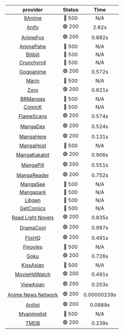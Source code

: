 | **provider** | **Status** | **Time** |
|:--------:|:------:|:----:|
| [9Anime](https://9anime.pl) | 🔴 500 | N/A |
|  [Anify](https://api.anify.tv)  | 🟢 200 | 2.62s |
|  [AnimeFox](https://animefox.tv)  | 🟢 200 | 0.882s |
| [AnimePahe](https://animepahe.com) | 🔴 500 | N/A |
| [Bilibili](https://bilibili.tv) | 🔴 500 | N/A |
| [Crunchyroll](https://cronchy.consumet.stream) | 🔴 500 | N/A |
|  [Gogoanime](https://gogoanime3.net)  | 🟢 200 | 0.572s |
| [Marin](https://marin.moe) | 🔴 500 | N/A |
|  [Zoro](https://aniwatch.to)  | 🟢 200 | 0.621s |
| [BRMangas](https://www.brmangas.net) | 🔴 500 | N/A |
| [ComicK](https://comick.app) | 🔴 500 | N/A |
|  [FlameScans](https://flamescans.org/)  | 🟢 200 | 0.574s |
|  [MangaDex](https://mangadex.org)  | 🟢 200 | 0.524s |
|  [MangaHere](http://www.mangahere.cc)  | 🟢 200 | 0.131s |
| [MangaHost](https://mangahosted.com) | 🔴 500 | N/A |
|  [MangaKakalot](https://mangakakalot.com)  | 🟢 200 | 0.906s |
|  [MangaPill](https://mangapill.com)  | 🟢 200 | 0.551s |
|  [MangaReader](https://mangareader.to)  | 🟢 200 | 0.752s |
| [MangaSee](https://mangasee123.com) | 🔴 500 | N/A |
| [Mangapark](https://v2.mangapark.net) | 🔴 500 | N/A |
| [Libgen](http://libgen) | 🔴 500 | N/A |
| [GetComics](https://getcomics.info/) | 🔴 500 | N/A |
|  [Read Light Novels](https://readlightnovels.net)  | 🟢 200 | 0.835s |
|  [DramaCool](https://dramacool.hr)  | 🟢 200 | 0.997s |
|  [FlixHQ](https://flixhq.to)  | 🟢 200 | 0.491s |
| [Fmovies](https://fmovies.to) | 🔴 500 | N/A |
|  [Goku](https://goku.sx)  | 🟢 200 | 0.726s |
| [KissAsian](https://kissasian.mx) | 🔴 500 | N/A |
|  [MovieHdWatch](https://movieshd.watch)  | 🟢 200 | 0.491s |
|  [ViewAsian](https://viewasian.co)  | 🟢 200 | 0.203s |
|  [Anime News Network](https://www.animenewsnetwork.com)  | 🟢 200 | 0.00000239s |
|  [Anilist](https://anilist.co)  | 🟢 200 | 0.0889s |
| [Myanimelist](https://myanimelist.net/) | 🔴 500 | N/A |
|  [TMDB](https://www.themoviedb.org)  | 🟢 200 | 0.239s |
